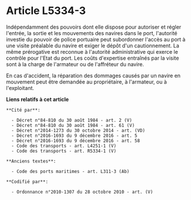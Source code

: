# Article L5334-3

Indépendamment des pouvoirs dont elle dispose pour autoriser et régler l'entrée, la sortie et les mouvements des navires dans
le port, l'autorité investie du pouvoir de police portuaire peut subordonner l'accès au port à une visite préalable du navire
et exiger le dépôt d'un cautionnement. La même prérogative est reconnue à l'autorité administrative qui exerce le contrôle
pour l'Etat du port. Les coûts d'expertise entraînés par la visite sont à la charge de l'armateur ou de l'affréteur du
navire.

En cas d'accident, la réparation des dommages causés par un navire en mouvement peut être demandée au propriétaire, à
l'armateur, ou à l'exploitant.

**Liens relatifs à cet article**

	**Cité par**:

	  - Décret n°84-810 du 30 août 1984 - art. 2 (V)
	  - Décret n°84-810 du 30 août 1984 - art. 61 (V)
	  - Décret n°2014-1273 du 30 octobre 2014 - art. (VD)
	  - Décret n°2016-1693 du 9 décembre 2016 - art. 5
	  - Décret n°2016-1693 du 9 décembre 2016 - art. 58
	  - Code des transports - art. L4251-1 (V)
	  - Code des transports - art. R5334-1 (V)

	**Anciens textes**:

	  - Code des ports maritimes - art. L311-3 (Ab)

	**Codifié par**:

	  - Ordonnance n°2010-1307 du 28 octobre 2010 - art. (V)
